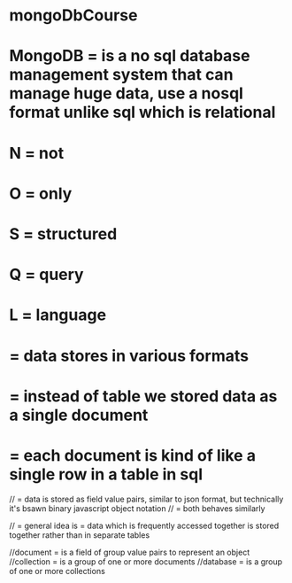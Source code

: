# mongoDbCourse

# MongoDB = is a no sql database management system that can manage huge data, use a nosql format unlike sql which is relational

# N = not 
# O = only
# S = structured
# Q = query
# L = language
# = data stores in various formats
# = instead of table we stored data as a single document
# = each document is kind of like a single row in a table in sql
// = data is stored as field value pairs, similar to json format, but technically it's bsawn binary javascript object notation
// = both behaves similarly

// = general idea is = data which is frequently accessed together is stored together rather than in separate tables

//document = is a field of group value pairs to represent an object
//collection = is a group of one or more documents 
//database = is a group of one or more collections 
